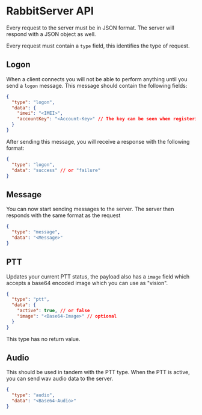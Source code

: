 # RabbitServer API

Every request to the server must be in JSON format. The server will respond with a JSON object as well.

Every request must contain a `type` field, this identifies the type of request.

## Logon

When a client connects you will not be able to perform anything until you send a `logon` message. This message should contain the following fields:

```json
{
  "type": "logon",
  "data": {
    "imei": "<IMEI>",
    "accountKey": "<Account-Key>" // The key can be seen when registering the device
  }
}
```

After sending this message, you will receive a response with the following format:

```json
{
  "type": "logon",
  "data": "success" // or "failure"
}
```

## Message

You can now start sending messages to the server. The server then responds with the same format as the request

```json
{
  "type": "message",
  "data": "<Message>"
}
```

## PTT

Updates your current PTT status, the payload also has a `image` field which accepts a base64 encoded image which you can use as "vision".

```json
{
  "type": "ptt",
  "data": {
    "active": true, // or false
    "image": "<Base64-Image>" // optional
  }
}
```

This type has no return value.

## Audio

This should be used in tandem with the PTT type. When the PTT is active, you can send wav audio data to the server.

```json
{
  "type": "audio",
  "data": "<Base64-Audio>"
}
```
